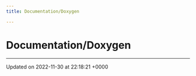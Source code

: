 ```yaml
---
title: Documentation/Doxygen

---
```


# Documentation/Doxygen








-------------------------------

Updated on 2022-11-30 at 22:18:21 +0000
